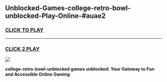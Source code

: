 
## Unblocked-Games-college-retro-bowl-unblocked-Play-Online-#auae2
<h3>
<a href="https://premium.freeplayer.one?title=college-retro-bowl-unblocked&ref=27F">CLICK TO PLAY</a></h3>
<hr>

<h3>
<a href="https://premium.freeplayer.one?title=college-retro-bowl-unblocked&ref=27F">CLICK 2 PLAY</a>
  
</h3>

<a href="https://premium.freeplayer.one?title=college-retro-bowl-unblocked&ref=27F"><img src="https://clearcache.store/games.png"></a>


**college-retro-bowl-unblocked games unblocked: Your Gateway to Fun and Accessible Online Gaming**
